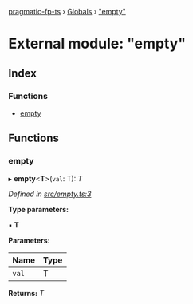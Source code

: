 [pragmatic-fp-ts](../README.md) › [Globals](../globals.md) › ["empty"](_empty_.md)

# External module: "empty"

## Index

### Functions

* [empty](_empty_.md#empty)

## Functions

###  empty

▸ **empty**<**T**>(`val`: T): *T*

*Defined in [src/empty.ts:3](https://github.com/hermann-p/pragmatic-fp-ts/blob/893c172/src/empty.ts#L3)*

**Type parameters:**

▪ **T**

**Parameters:**

Name | Type |
------ | ------ |
`val` | T |

**Returns:** *T*
